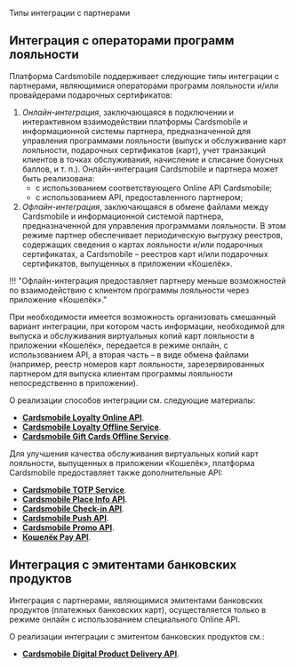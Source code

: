 Типы интеграции с партнерами

## Интеграция с операторами программ лояльности

Платформа Cardsmobile поддерживает следующие типы интеграции с партнерами, являющимися операторами программ лояльности и/или провайдерами подарочных сертификатов:

1. *Онлайн-интеграция*, заключающаяся в подключении и интерактивном взаимодействии платформы Cardsmobile и информационной системы партнера, предназначенной для управления программами лояльности (выпуск и обслуживание карт лояльности, подарочных сертификатов (карт), учет транзакций клиентов в точках обслуживания, начисление и списание бонусных баллов, и т. п.).  Онлайн-интеграция Cardsmobile и партнера может быть реализована:
   - с использованием соответствующего Online API Cardsmobile;
   - с использованием API, предоставленного партнером;
2. *Офлайн-интеграция*, заключающаяся в обмене файлами между Cardsmobile и информационной системой партнера, предназначенной для управления программами лояльности. В этом режиме партнер обеспечивает периодическую выгрузку реестров, содержащих сведения о картах лояльности и/или подарочных сертификатах, а Cardsmobile – реестров карт и/или подарочных сертификатов, выпущенных в приложении «Кошелёк».

!!! "Офлайн-интеграция предоставляет партнеру меньше возможностей  по взаимодействию с клиентом программы лояльности через приложение «Кошелёк»."

При необходимости имеется возможность организовать смешанный вариант интеграции, при котором часть информации, необходимой для выпуска и обслуживания виртуальных копий карт лояльности в приложении «Кошелёк», передается в режиме онлайн, с использованием API, а вторая часть – в виде обмена файлами (например, реестр номеров карт лояльности, зарезервированных партнером для выпуска клиентам программы лояльности непосредственно в приложении).

О реализации способов интеграции см. следующие материалы:

- [**Cardsmobile Loyalty Online API**](https://developers.cardsmobile.ru/loyalty-api/about).
- [**Cardsmobile Loyalty Offline Service**](https://developers.cardsmobile.ru/offline-loyalty/about).
- [**Cardsmobile Gift Cards Offline Service**](https://developers.cardsmobile.ru/cardsmobile-gift-cards-offline-service/about).

Для улучшения качества обслуживания виртуальных копий карт лояльности, выпущенных в приложении «Кошелёк», платформа Cardsmobile предоставляет также дополнительные API:

- [**Cardsmobile TOTP Service**](https://developers.cardsmobile.ru/totp-service/about).
- [**Cardsmobile Place Info API**](https://developers.cardsmobile.ru/place-info/about).
- [**Cardsmobile Check-in API**](https://developers.cardsmobile.ru/check-in/about).
- [**Cardsmobile Push API**](https://developers.cardsmobile.ru/push-api/about).
- [**Cardsmobile Promo API**](https://developers.cardsmobile.ru/promo/about).
- [**Кошелёк Pay API**](https://developers.cardsmobile.ru/pay-api/about).

## Интеграция с эмитентами банковских продуктов

Интеграция с партнерами, являющимися эмитентами банковских продуктов (платежных банковских карт), осуществляется только в режиме онлайн с использованием специального Online API.

О реализации интеграции с эмитентом банковских продуктов см.:

- [**Cardsmobile Digital Product Delivery API**](https://developers.cardsmobile.ru/cardsmobile-delivery-api/about).
